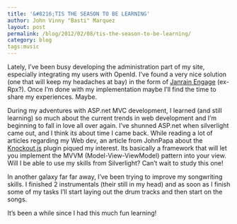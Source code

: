 ```yaml
---
title: '&#8216;TIS THE SEASON TO BE LEARNING'
author: John Vinny "Basti" Marquez
layout: post
permalink: /blog/2012/02/08/tis-the-season-to-be-learning/
category: blog
tags:music
---
```

Lately, I&#8217;ve been busy developing the administration part of my site, especially integrating my users with OpenId. I&#8217;ve found a very nice solution (one that will keep my headaches at bay) in the form of <a title="Janrain Engage" href="http://www.janrain.com/products/engage" target="_blank">Janrain Engage</a> (ex-Rpx?). Once I&#8217;m done with my implementation maybe I&#8217;ll find the time to share my experiences. Maybe.

During my adventures with ASP.net MVC development, I learned (and still learning) so much about the current trends in web development and I&#8217;m beginning to fall in love all over again. I&#8217;ve shunned ASP.net when silverlight came out, and I think its about time I came back. While reading a lot of articles regarding my Web dev, an article from JohnPapa about the <a href="http://knockoutjs.com/" target="_blank">Knockout.js</a> plugin piqued my interest. Its basically a framework that will let you implement the MVVM (Model-View-ViewModel) pattern into your view. Will I be able to use my skills from Silverlight? Can&#8217;t wait to study this one!

In another galaxy far far away, I&#8217;ve been trying to improve my songwriting skills. I finished 2 instrumentals (their still in my head) and as soon as I finish some of my tasks I&#8217;ll start laying out the drum tracks and then start on the songs.

It&#8217;s been a while since I had this much fun learning!